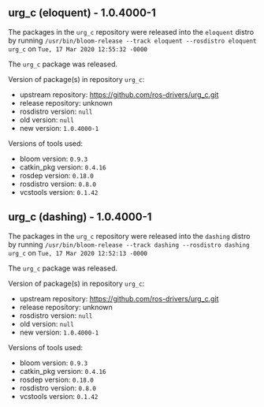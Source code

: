 ## urg_c (eloquent) - 1.0.4000-1

The packages in the `urg_c` repository were released into the `eloquent` distro by running `/usr/bin/bloom-release --track eloquent --rosdistro eloquent urg_c` on `Tue, 17 Mar 2020 12:55:32 -0000`

The `urg_c` package was released.

Version of package(s) in repository `urg_c`:

- upstream repository: https://github.com/ros-drivers/urg_c.git
- release repository: unknown
- rosdistro version: `null`
- old version: `null`
- new version: `1.0.4000-1`

Versions of tools used:

- bloom version: `0.9.3`
- catkin_pkg version: `0.4.16`
- rosdep version: `0.18.0`
- rosdistro version: `0.8.0`
- vcstools version: `0.1.42`


## urg_c (dashing) - 1.0.4000-1

The packages in the `urg_c` repository were released into the `dashing` distro by running `/usr/bin/bloom-release --track dashing --rosdistro dashing urg_c` on `Tue, 17 Mar 2020 12:52:13 -0000`

The `urg_c` package was released.

Version of package(s) in repository `urg_c`:

- upstream repository: https://github.com/ros-drivers/urg_c.git
- release repository: unknown
- rosdistro version: `null`
- old version: `null`
- new version: `1.0.4000-1`

Versions of tools used:

- bloom version: `0.9.3`
- catkin_pkg version: `0.4.16`
- rosdep version: `0.18.0`
- rosdistro version: `0.8.0`
- vcstools version: `0.1.42`


